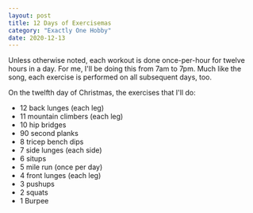 ```yaml
---
layout: post
title: 12 Days of Exercisemas
category: "Exactly One Hobby"
date: 2020-12-13
---
```


Unless otherwise noted, each workout is done once-per-hour for twelve hours in a day. For me, I'll be doing this from 7am to 7pm. Much like the song, each exercise is performed on all subsequent days, too.

On the twelfth day of Christmas, the exercises that I'll do:

- 12 back lunges (each leg)
- 11 mountain climbers (each leg)
- 10 hip bridges
- 90 second planks
- 8 tricep bench dips
- 7 side lunges (each side)
- 6 situps
- 5 mile run (once per day)
- 4 front lunges (each leg)
- 3 pushups
- 2 squats
- 1 Burpee